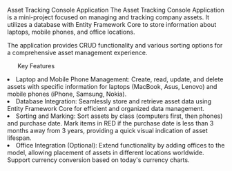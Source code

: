 Asset Tracking Console Application
The Asset Tracking Console Application is a mini-project focused on managing and tracking company assets. It utilizes a database with Entity Framework Core to store information about laptops, mobile phones, and office locations. 

The application provides CRUD functionality and various sorting options for a comprehensive asset management experience.

<ul>Key Features</ul>
<li>Laptop and Mobile Phone Management: Create, read, update, and delete assets with specific information for laptops (MacBook, Asus, Lenovo) and mobile phones (iPhone, Samsung, Nokia).</li>
<li>	Database Integration: Seamlessly store and retrieve asset data using Entity Framework Core for efficient and organized data management.</li>
<li>	Sorting and Marking: Sort assets by class (computers first, then phones) and purchase date. Mark items in RED if the purchase date is less than 3 months away from 3 years, providing a quick visual indication of asset lifespan.</li>
<li>	Office Integration (Optional): Extend functionality by adding offices to the model, allowing placement of assets in different locations worldwide. Support currency conversion based on today's currency charts.</li>
